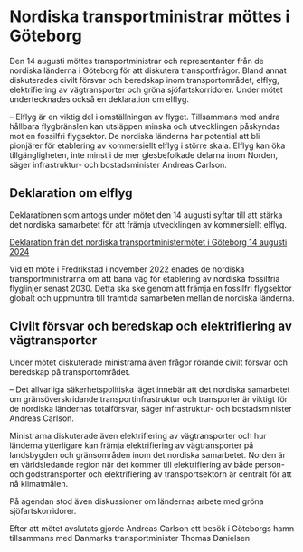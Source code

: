 # Nordiska transportministrar möttes i Göteborg

Den 14 augusti möttes transportministrar och representanter från de nordiska länderna i Göteborg för att diskutera transportfrågor. Bland annat diskuterades civilt försvar och beredskap inom transportområdet, elflyg, elektrifiering av vägtransporter och gröna sjöfartskorridorer. Under mötet undertecknades också en deklaration om elflyg.

– Elflyg är en viktig del i omställningen av flyget. Tillsammans med andra hållbara flygbränslen kan utsläppen minska och utvecklingen påskyndas mot en fossilfri flygsektor. De nordiska länderna har potential att bli pionjärer för etablering av kommersiellt elflyg i större skala. Elflyg kan öka tillgängligheten, inte minst i de mer glesbefolkade delarna inom Norden, säger infrastruktur- och bostadsminister Andreas Carlson.

## Deklaration om elflyg

Deklarationen som antogs under mötet den 14 augusti syftar till att stärka det nordiska samarbetet för att främja utvecklingen av kommersiellt elflyg.

[Deklaration från det nordiska transportministermötet i Göteborg 14 augusti 2024](/informationsmaterial/2024/08/deklaration-fran-det-nordiska-transportministermotet-i-goteborg-14-augusti-2024/ "Deklaration från det nordiska transportministermötet i Göteborg 14 augusti 2024")

Vid ett möte i Fredrikstad i november 2022 enades de nordiska transportministrarna om att bana väg för etablering av nordiska fossilfria flyglinjer senast 2030. Detta ska ske genom att främja en fossilfri flygsektor globalt och uppmuntra till framtida samarbeten mellan de nordiska länderna.

## Civilt försvar och beredskap och elektrifiering av vägtransporter

Under mötet diskuterade ministrarna även frågor rörande civilt försvar och beredskap på transportområdet.

– Det allvarliga säkerhetspolitiska läget innebär att det nordiska samarbetet om gränsöverskridande transportinfrastruktur och transporter är viktigt för de nordiska ländernas totalförsvar, säger infrastruktur- och bostadsminister Andreas Carlson.

Ministrarna diskuterade även elektrifiering av vägtransporter och hur länderna ytterligare kan främja elektrifiering av vägtransporter på landsbygden och gränsområden inom det nordiska samarbetet. Norden är en världsledande region när det kommer till elektrifiering av både person- och godstransporter och elektrifiering av transportsektorn är centralt för att nå klimatmålen.

På agendan stod även diskussioner om ländernas arbete med gröna sjöfartskorridorer.

Efter att mötet avslutats gjorde Andreas Carlson ett besök i Göteborgs hamn tillsammans med Danmarks transportminister Thomas Danielsen.
